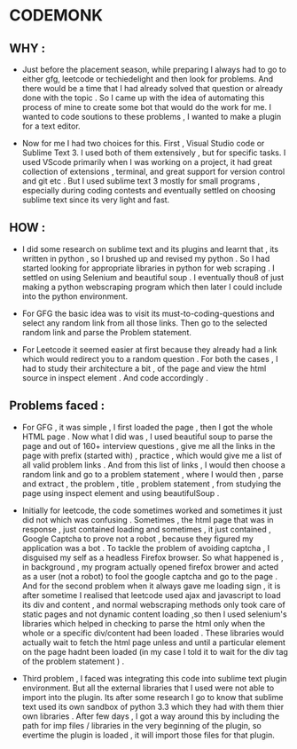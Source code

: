 # CODEMONK

## WHY : 

- Just before the placement season, while preparing I always had to go to either gfg, leetcode or techiedelight and then look for problems. And there would be a time that I had already solved that question or already done with the topic . So I came up with the idea of automating this process of mine to create some bot that would do the work for me. I wanted to code soutions to these problems , I wanted to make a plugin for a text editor.

- Now for me I had two choices for this. First , Visual Studio code or Sublime Text 3. I used both of them extensively , but for specific tasks. I used VScode primarily when I was working on a project, it had great collection of extensions , terminal, and great support for version control and git etc . But I used sublime text 3 mostly for small programs , especially during coding contests and eventually settled on choosing sublime text since its very light and fast.

## HOW : 

- I did some research on sublime text and its plugins and learnt that , its written in python , so I brushed up and revised my python . So I had started looking for appropriate libraries in python for web scraping . I settled on using Selenium and beautiful soup . I eventually thou8 of just making a python webscraping program which then later I could include into the python environment.

- For GFG the basic idea was to visit its must-to-coding-questions and select any random link from all those links. Then go to the selected random link and parse the Problem statement.

- For Leetcode it seemed easier at first because they already had a link which would redirect you to  a random question . For both the cases , I had to study their architecture a bit , of the page and view the html source in inspect element . And code accordingly . 


## Problems faced  : 
- For GFG , it was simple , I first loaded the page , then I got the whole HTML page . Now what I did was , I used beautiful soup to parse the page and out of 160+ interview questions , give me all the links in the page with prefix (started with) , practice , which would give me a list of all valid problem links . And from this list of links , I would then choose a random link and go to a problem statement , where I would then  , parse and extract , the problem , title , problem statement , from studying the page using inspect element and using beautifulSoup .

- Initially for leetcode, the code sometimes worked and sometimes it just did not which was confusing . Sometimes , the html page that was in response , just contained loading and sometimes , it just contained  , Google Captcha to prove not a robot , because they figured my application was a bot . To tackle the problem of avoiding captcha , I disguised my self as a headless Firefox browser. So what happened is , in background  , my program actually opened firefox brower and acted as a user (not a robot) to fool the google captcha and go to the page . And for the second problem when it always gave me loading sign , it is after sometime I realised that leetcode used ajax and javascript to load its div and content , and normal webscraping methods only took care of static pages and not dynamic content loading ,so then I used selenium's libraries which helped in checking to parse the html only when the whole or a specific div/content had been loaded . These libraries would actually wait to fetch the html page unless and until a particular element on the page hadnt been loaded (in my case I told it to wait for the div tag of the problem statement ) .  

- Third problem , I faced was integrating this code into sublime text plugin environment. But all the external libraries that I used were not able to import into the plugin. Its after some research I go to know that sublime text used its own sandbox of python 3.3 which they had with them thier own libraries . After few days , I got a way around this by including the path for imp files / libraries in the very beginning of the plugin, so evertime the plugin is loaded , it will import those files for that plugin.

